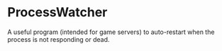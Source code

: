 # ProcessWatcher
A useful program (intended for game servers) to auto-restart when the process is not responding or dead.
